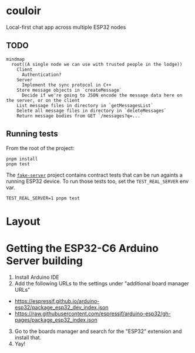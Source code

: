 # couloir

Local-first chat app across multiple ESP32 nodes

## TODO

```mermaid
mindmap
  root((A single node we can use with trusted people in the lodge))
    Client
      Authentication?
    Server
      Implement the sync protocol in C++
	Store message objects in `createMessage`
	  Decide if we're going to JSON encode the message data here on the server, or on the client
	List message files in directory in `getMessagesList`
	Delete all message files in directory in `deleteMessages`
	Return message bodies from GET `/messages?q=...`
```

## Running tests

From the root of the project:

    pnpm install
    pnpm test

The [`fake-server`](./fake-server) project contains contract tests that can be run againts a running ESP32 device. To run those tests too, set the `TEST_REAL_SERVER` env var.

    TEST_REAL_SERVER=1 pnpm test

# Layout

# Getting the ESP32-C6 Arduino Server building

1. Install Arduino IDE
2. Add the following URLs to the settings under "additional board manager URLs"

- https://espressif.github.io/arduino-esp32/package_esp32_dev_index.json
- https://raw.githubusercontent.com/espressif/arduino-esp32/gh-pages/package_esp32_index.json

3. Go to the boards manager and search for the "ESP32" extension and install
   that.
4. Yay!

